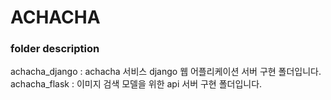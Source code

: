 # ACHACHA

### folder description<br>
achacha_django : achacha 서비스 django 웹 어플리케이션 서버 구현 폴더입니다. <br>
achacha_flask : 이미지 검색 모델을 위한 api 서버 구현 폴더입니다. 
